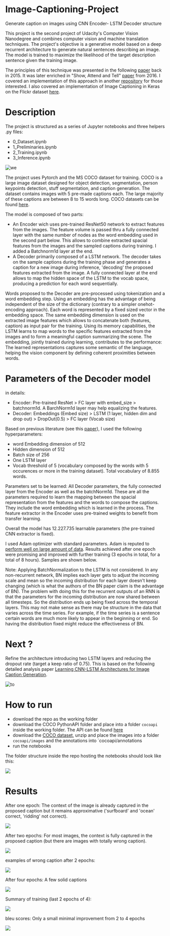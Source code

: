 # Image-Captioning-Project
Generate caption on images using CNN Encoder- LSTM Decoder structure

This project is the second project of Udacity's Computer Vision Nanodegree and combines computer vision and machine translation techniques. The project's objective is a generative model based on a deep recurrent architecture to generate natural sentences describing an image. The model is trained to maximize the likelihood of the target description sentence given the training image.

The principles of this technique was presented in the following [paper](https://arxiv.org/pdf/1411.4555.pdf) back in 2015. It was later enriched in "Show, Attend and Tell" [paper](https://arxiv.org/abs/1502.03044) from 2016. I covered an implementation of this approach in another [repository](https://github.com/LaurentVe/Automatic-image-Captioning) for those interested. I also covered an implementation of Image Captioning in Keras on the Flickr dataset [here](https://github.com/LaurentVe/Image-Captioning-full-Encoder-Decoder-model-).

# Description
The project is structured as a series of Jupyter notebooks and three helpers .py files:
- 0_Dataset.ipynb
- 1_Preliminaries.ipynb
- 2_Training.ipynb
- 3_Inference.ipynb

![we](https://github.com/user-attachments/assets/db9c8c37-d189-4112-af9c-3bf50e655ff7)


The project uses Pytorch and the MS COCO dataset for training. COCO is a large image dataset designed for object detection, segmentation, person keypoints detection, stuff segmentation, and caption generation. The dataset contains images with 5 pre-made captions each. The large majority of these captions are between 8 to 15 words long.
COCO datasets can be found [here](https://cocodataset.org/#download).

The model is composed of two parts:
- An Encoder wich uses pre-trained ResNet50 network to extract features from the images. The feature volume is passed thru a fully connected layer with the same number of nodes as the word embedding used in the second part below. This allows to combine extracted spacial features from the images and the sampled captions during training. I added a Batchnorm1d layer at the end.
- A Decoder primarily composed of a LSTM network. The decoder takes on the sample captions during the training phase and generates a caption for a new image during inference, 'decoding' the proposed features extracted from the image. A fully connected layer at the end allows to map the hidden space of the LSTM to the vocab space, producing a prediction for each word sequentially.

Words proposed to the Decoder are pre-processed using tokenization and a word embedding step. Using an embedding has the advantage of being independent of the size of the dictionary (contrary to a simpler onehot-encoding approach). Each word is represented by a fixed sized vector in the embedding space. The same embedding dimension is used on the extracted image features which allows to concatenate both (features, caption) as input pair for the training. Using its memory capabilities, the LSTM learns to map words to the specific features extracted from the images and to form a meaningful caption summarizing the scene. The embedding, jointly trained during learning, contributes to the performance: The learned representations captures some semantic of the language, helping the vision component by defining coherent proximities between words.

# Parameters of the Decoder model
in details:
- Encoder: Pre-trained ResNet > FC layer with embed_size > batchnorm1d. A BarchNorm1d layer may help equalizing the features.
- Decoder: Embeddings (Embed size) > LSTM (1 layer, hidden dim and drop out) > DropOut(0.5) > FC layer (Vocab size)

Based on previous literature (see this [paper](https://arxiv.org/pdf/1411.4555.pdf)), I used the following hyperparameters:
- word Embedding dimension of 512
- Hidden dimension of 512
- Batch size of 256
- One LSTM layer
- Vocab threshold of 5 (vocabulary composed by the words with 5 occurences or more in the training dataset). Total vocabulary of 8.855 words.

Parameters set to be learned: All Decoder parameters, the fully connected layer from the Encoder as well as the batchNorm1d. These are all the parameters required to learn the mapping between the spacial representation from the features and the words to compose the captions. They include the word embedding which is learned in the process. The feature extractor in the Encoder uses pre-trained weights to benefit from transfer learning.

Overall the model has 12.227.735 learnable parameters (the pre-trained CNN extractor is fixed).

I used Adam optimizer with standard parameters. Adam is reputed to [perform well on large amount of data](https://arxiv.org/pdf/1609.04747.pdf). Results achieved after one epoch were promising and improved with further training (3 epochs in total, for a total of 8 hours). Samples are shown below.

Note: Applying BatchNormalization to the LSTM is not considered. In any non-recurrent network, BN implies each layer gets to adjust the incoming scale and mean so the incoming distribution for each layer doesn't keep changing (which is what the authors of the BN paper claim is the advantage of BN). The problem with doing this for the recurrent outputs of an RNN is that the parameters for the incoming distribution are now shared between all timesteps. So the distribution ends up being fixed across the temporal layers. This may not make sense as there may be structure in the data that varies across the time series. For example, if the time series is a sentence certain words are much more likely to appear in the beginning or end. So having the distribution fixed might reduce the effectiveness of BN.

# Next ?

Refine the architecture introducing two LSTM layers and reducing the dropout rate (target a keep ratio of 0.75). This is based on the following detailed analysis paper [Learning CNN-LSTM Architectures for Image Caption Generation](https://cs224d.stanford.edu/reports/msoh.pdf).

![to](https://github.com/user-attachments/assets/9f24bb52-4825-4931-aa21-917bb2225338)


# How to run
- download the repo as the working folder
- download the COCO PythonAPI folder and place into a folder `cocoapi` inside the working folder. The API can be found [here](https://github.com/cocodataset/cocoapi)
- download the [COCO dataset](https://cocodataset.org/#download), unzip and place the images into a folder `cocoapi/images` and the annotations into `cocoapi/annotations
- run the notebooks

The folder structure inside the repo hosting the notebooks should look like this:

![](asset/folder.PNG)


# Results

After one epoch: The context of the image is already captured in the proposed caption but it remains approximative ('surfboard' and 'ocean' correct, 'ridding' not correct).

![](asset/sample-1-epoch-SGD-optim.PNG)

After two epochs: For most images, the context is fully captured in the proposed caption (but there are images with totally wrong caption).

![](asset/sample-2-epoch-Adam-optim.PNG)

examples of wrong caption after 2 epochs:

![](asset/sample_wrong_epoch_2.PNG)

After four epochs: A few solid captions

![](asset/sample-4-epochs.PNG)

Summary of training (last 2 epochs of 4):

![](asset/saved_training.PNG)

bleu scores: Only a small minimal improvement from 2 to 4 epochs

![](asset/bleu.PNG)
